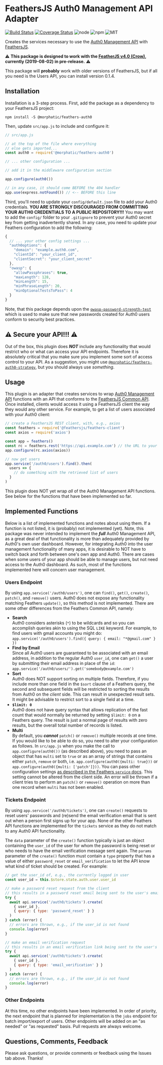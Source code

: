 # FeathersJS Auth0 Management API Adapter

[![Build Status](https://travis-ci.org/morphatic/feathers-auth0.svg?branch=master)](https://travis-ci.org/morphatic/feathers-auth0)
[![Coverage Status](https://coveralls.io/repos/github/morphatic/feathers-auth0/badge.svg?branch=master)](https://coveralls.io/github/morphatic/feathers-auth0?branch=master)
![node](https://img.shields.io/node/v/@morphatic/feathers-auth0.svg)
![npm](https://img.shields.io/npm/v/@morphatic/feathers-auth0.svg)
![MIT](https://img.shields.io/npm/l/@morphatic/feathers-auth0.svg)

Creates the services necessary to use the [Auth0 Management API](https://auth0.com/docs/api/management/v2) with [FeathersJS](https://feathersjs.com).

:warning: **This package is designed to work with the [FeatherJS v4.0 (Crow)](https://crow.docs.feathersjs.com/), currently (2019-08-02) in pre-release.** :warning:

This package will **probably** work with older versions of FeathersJS, but if all you need is the Users API, you can install version 0.1.4.

## Installation

Installation is a 3-step process. First, add the package as a dependency to your FeathersJS project:

```shell
npm install -S @morphatic/feathers-auth0
```

Then, update `src/app.js` to include and configure it:

```js
// src/app.js

// at the top of the file where everything
// else gets imported...
const auth0 = require('@morphatic/feathers-auth0')

// ... other configuration ...

// add it in the middleware configuration section

app.configure(auth0())

// in any case, it should come BEFORE the 404 handler
app.use(express.notFound()) // <-- BEFORE this line
```

Third, you'll need to update your `config/default.json` file to add your Auth0 credentials. **YOU ARE STRONGLY DISCOURAGED FROM COMMITTING YOUR AUTH0 CREDENTIALS TO A PUBLIC REPOSITORY!!!** You may want to add the `config/` folder to your `.gitignore` to prevent your Auth0 secret key from getting inadvertently shared. In any case, you need to update your Feathers configuration to add the following:

```js
{
  // ... your other config settings ...
  "auth0options": {
    "domain": "example.auth0.com",
    "clientId": "your_client_id",
    "clientSecret": "your_client_secret"
  },
  "owasp": {
    "allowPassphrases": true,
    "maxLength": 128,
    "minLength": 15,
    "minPhraseLength": 20,
    "minOptionalTestsToPass": 4
  }
}
```

Note, that this package depends upon the [`owasp-password-strength-test`](https://www.npmjs.com/package/owasp-password-strength-test) which is used to make sure that new passwords created for Auth0 users conform to security best practices.

## :warning: Secure your API!!! :warning:

Out of the box, this plugin does **_NOT_** include any functionality that would restrict who or what can access your API endpoints. Therefore it is absolutely critical that you make sure you implement some sort of access control to your API. As a suggestion, you might use [`@morphatic/feathers-auth0-strategy`](https://www.npmjs.com/package/@morphatic/feathers-auth0-strategy), but you should always use _something_.

## Usage

This plugin is an adapter that creates services to wrap [Auth0 Management API](https://auth0.com/docs/api/management/v2) functions with an API that conforms to the [FeathersJS Common API](https://crow.docs.feathersjs.com/api/databases/common.html). Once installed, clients would access it using a FeathersJS client the way they would any other service. For example, to get a list of users associated with your Auth0 client:

```js
// create a FeathersJS REST client, with, e.g., axios
const feathers = require('@feathersjs/feathers-client')
const axios = require('axios')

const app = feathers()
const rc = feathers.rest('https://api.example.com') // the URL to your feathers API server
app.configure(rc.axios(axios))

// now get users
app.service('/auth0/users').find().then(
  users => {
    // do something with the retrieved list of users
  }
)
```

This plugin does NOT yet wrap _all_ of the Auth0 Management API functions. See below for the functions that have been implemented so far.

## Implemented Functions

Below is a list of implemented functions and notes about using them. If a function is not listed, it is (probably) not implemented (yet). Note, this package was never intended to implement the **_full_** Auth0 Management API, as a great deal of that functionality is more than adequately provided by Auth0's own user dashboard. However, for integrating Auth0 into the user management functionality of many apps, it is desirable to NOT have to switch back and forth between one's own app and Auth0. There are cases when some users of your app should be able to manage users, but not need access to the Auth0 dashboard. As such, most of the functions implemented here will concern user management.

### Users Endpoint

By using `app.service('/auth0/users')`, one can `find()`, `get()`, `create()`, `patch()`, and `remove()` users. Auth0 does not expose any functionality matching Feathers `update()`, so this method is not implemented. There are some other differences from the Feathers Common API, namely:

* **Search**<br>Auth0 considers asterisks (`*`) to be wildcards and so you can accomplish queries akin to using the SQL `LIKE` keyword. For example, to find users with gmail accounts you might do:<br>`app.service('/auth0/users').find({ query: { email: "*@gmail.com" } })`
* **Find by Email**<br>Since all Auth0 users are guaranteed to be associated with an email address, in addition to the regular Auth0 `user_id`, one can `get()` a user by submitting their email address in place of the `id`:<br>`app.service('/auth0/users/').get('somebody@example.com')`
* **Sort**<br>Auth0 does NOT support sorting on multiple fields. Therefore, if you include more than one field in the `$sort` clause of a Feathers query, the second and subsequent fields will be restricted to sorting the results from Auth0 on the _client_ side. This can result in unexpected result sets. It might be advisable to restrict sort to a single field at a time.
* **`$limit: 0`**<br>Auth0 does not have query syntax that allows replication of the fast count that would normally be returned by setting `$limit: 0` on a Feathers query. The result is just a normal page of results with zero results, but the overall total number of records is listed.
* **Multi**<br>By default, you **_cannot_** `patch()` or `remove()` multiple records at one time. If you would like to be able to do so, you need to alter your configuration as follows. In `src/app.js` when you make the call to `app.configure(auth0())` (as described above), you need to pass an object that has `multi` set to `true` or as an array of strings that contains either `patch`, `remove` or both, i.e. `app.configure(auth0({multi: true}))` or `app.configure(auth0({multi: ['patch']}))`. You can pass other configuration settings [as described in the Feathers `service` docs](https://crow.docs.feathersjs.com/api/databases/common.html). This setting cannot be altered from the client side. An error will be thrown if a client tries to perform an `patch()` or `remove()` operation on more than one record when `multi` has not been enabled.

### Tickets Endpoint

By using `app.service('/auth0/tickets')`, one can `create()` requests to reset users' passwords and (re)send the email verification email that is sent out when a person first signs up for your app. None of the other Feathers API functions are implemented for the `tickets` service as they do not match to any Auth0 API functionality.

The `data` parameter of the `create()` function typically is just an object containing the `user_id` of the user for whom the password is being reset or who needs to have the email verification message sent again. The `params` parameter of the `create()` function must contain a `type` property that has a value of either `password_reset` or `email_verification` to let the API know what kind of ticket should be created. For example:

```js
// get the user_id of, e.g., the currently logged in user
const user_id = this.$store.state.auth.user.user_id

// make a password reset request from the client
// this results in a password reset email being sent to the user's email address
try {
  await api.service('/auth0/tickets').create(
    { user_id },
    { query: { type: 'password_reset' } }
  )
} catch (error) {
  // errors are thrown, e.g., if the user_id is not found
  console.log(error)
}

// make an email verification request
// this results in an email verification link being sent to the user's email address
try {
  await api.service('/auth0/tickets').create(
    { user_id },
    { query: { type: 'email_verification' } }
  )
} catch (error) {
  // errors are thrown, e.g., if the user_id is not found
  console.log(error)
}
```

### Other Endpoints

At this time, no other endpoints have been implemented. In order of priority, the next endpoint that is planned for implementation is the `jobs` endpoint for batch import/export of users. Other endpoints will be added on an "as needed" or "as requested" basis. Pull requests are always welcome.

## Questions, Comments, Feedback

Please ask questions, or provide comments or feedback using the Issues tab above. Thanks!
